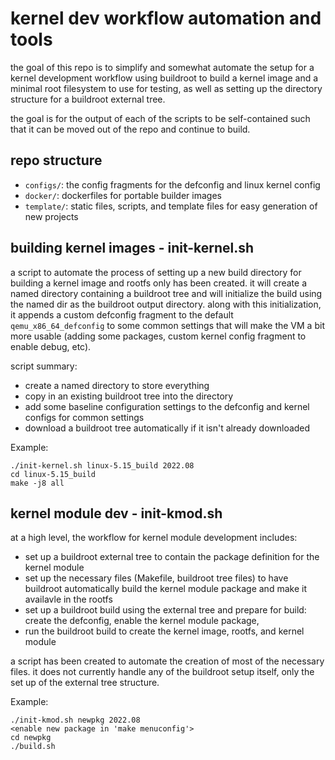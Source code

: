 # kernel dev workflow automation and tools

the goal of this repo is to simplify and somewhat automate the setup for a kernel development workflow using buildroot to build a kernel image and a minimal root filesystem to use for testing, as well as setting up the directory structure for a buildroot external tree.

the goal is for the output of each of the scripts to be self-contained such that it can be moved out of the repo and continue to build.

## repo structure

- `configs/`: the config fragments for the defconfig and linux kernel config
- `docker/`: dockerfiles for portable builder images
- `template/`: static files, scripts, and template files for easy generation of new projects

## building kernel images - init-kernel.sh

a script to automate the process of setting up a new build directory for building a kernel image and rootfs only has been created. it will create a named directory containing a buildroot tree and will initialize the build using the named dir as the buildroot output directory.
along with this initialization, it appends a custom defconfig fragment to the default `qemu_x86_64_defconfig` to some common settings that will make the VM a bit more usable (adding some packages, custom kernel config fragment to enable debug, etc).

script summary:
* create a named directory to store everything
* copy in an existing buildroot tree into the directory
* add some baseline configuration settings to the defconfig and kernel configs for common settings
* download a buildroot tree automatically if it isn't already downloaded

Example:

```
./init-kernel.sh linux-5.15_build 2022.08
cd linux-5.15_build
make -j8 all
```

## kernel module dev - init-kmod.sh

at a high level, the workflow for kernel module development includes:
* set up a buildroot external tree to contain the package definition for the kernel module
* set up the necessary files (Makefile, buildroot tree files) to have buildroot automatically build the kernel module package and make it availavle in the rootfs
* set up a buildroot build using the external tree and prepare for build: create the defconfig, enable the kernel module package, 
* run the buildroot build to create the kernel image, rootfs, and kernel module

a script has been created to automate the creation of most of the necessary files. it does not currently handle any of the buildroot setup itself, only the set up of the external tree structure.

Example:

```
./init-kmod.sh newpkg 2022.08
<enable new package in 'make menuconfig'>
cd newpkg
./build.sh
```

